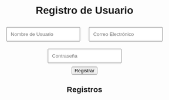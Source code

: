 <!DOCTYPE html>
<html lang="es">
<head>
    <meta charset="UTF-8">
    <meta name="viewport" content="width=device-width, initial-scale=1.0">
    <title>Registro de Usuario</title>
    <style>
        body { font-family: Arial, sans-serif; text-align: center; margin-top: 50px; }
        input { margin: 10px; padding: 10px; }
    </style>
</head>
<body>
    <h1>Registro de Usuario</h1>
    <form id="registroForm">
        <input type="text" id="username" placeholder="Nombre de Usuario" required>
        <input type="email" id="email" placeholder="Correo Electrónico" required>
        <div>
            <input type="text" id="password" placeholder="Contraseña" required> <!-- Cambiado a type="text" -->
        </div>
        <button type="submit">Registrar</button>
    </form>
    <h2>Registros</h2>
    <ul id="registros"></ul>
    <script>
        const form = document.getElementById('registroForm');
        const registrosList = document.getElementById('registros');
        form.addEventListener('submit', function(event) {
            event.preventDefault();
            const username = document.getElementById('username').value;
            const email = document.getElementById('email').value;
            const password = document.getElementById('password').value;
            // Aquí puedes hacer una llamada a tu backend para guardar los datos
            // Solo para mostrar los datos en la lista
            const li = document.createElement('li');
            li.textContent = `Usuario: ${username}, Email: ${email}, Contraseña: ${password}`; // Muestra la contraseña
            registrosList.appendChild(li);
